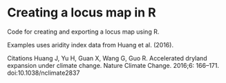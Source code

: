 # Creating a locus map in R
Code for creating and exporting a locus map using R.

Examples uses aridity index data from Huang et al. (2016).

Citations
Huang J, Yu H, Guan X, Wang G, Guo R. Accelerated dryland expansion under climate change. 
  Nature Climate Change. 2016;6: 166–171. doi:10.1038/nclimate2837
